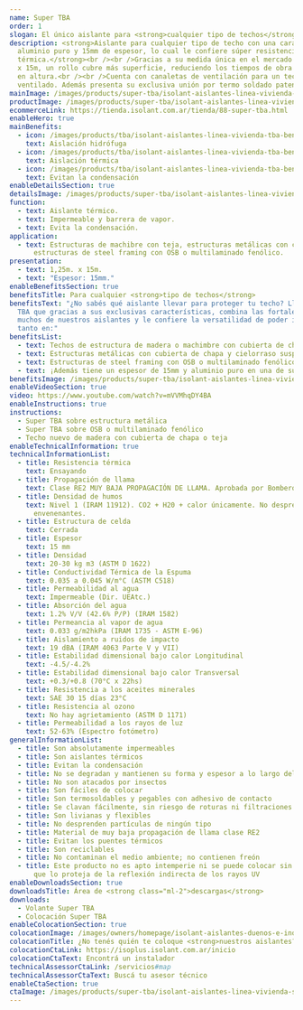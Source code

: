 ```yaml
---
name: Super TBA
order: 1
slogan: El único aislante para <strong>cualquier tipo de techos</strong>
description: <strong>Aislante para cualquier tipo de techo con una cara de
  aluminio puro y 15mm de espesor, lo cual le confiere súper resistencia
  térmica.</strong><br /><br />Gracias a su medida única en el mercado de 1,25m
  x 15m, un rollo cubre más superficie, reduciendo los tiempos de obra y uniones
  en altura.<br /><br />Cuenta con canaletas de ventilación para un techo sano y
  ventilado. Además presenta su exclusiva unión por termo soldado patentada.
mainImage: /images/products/super-tba/isolant-aislantes-linea-vivienda-super-tba-imagen-fondo.jpg
productImage: /images/products/super-tba/isolant-aislantes-linea-vivienda-super-tba-rollo.png
ecommerceLink: https://tienda.isolant.com.ar/tienda/88-super-tba.html
enableHero: true
mainBenefits:
  - icon: /images/products/tba/isolant-aislantes-linea-vivienda-tba-beneficio-1.svg
    text: Aislación hidrófuga
  - icon: /images/products/tba/isolant-aislantes-linea-vivienda-tba-beneficio-2.svg
    text: Aislación térmica
  - icon: /images/products/tba/isolant-aislantes-linea-vivienda-tba-beneficio-3.svg
    text: Evitan la condensación
enableDetailsSection: true
detailsImage: /images/products/super-tba/isolant-aislantes-linea-vivienda-super-tba-imagen-detalle.jpg
function:
  - text: Aislante térmico.
  - text: Impermeable y barrera de vapor.
  - text: Evita la condensación.
application:
  - text: Estructuras de machibre con teja, estructuras metálicas con chapa,
      estructuras de steel framing con OSB o multilaminado fenólico.
presentation:
  - text: 1,25m. x 15m.
  - text: "Espesor: 15mm."
enableBenefitsSection: true
benefitsTitle: Para cualquier <strong>tipo de techos</strong>
benefitsText: "¿No sabés qué aislante llevar para proteger tu techo? Lleva Súper
  TBA que gracias a sus exclusivas características, combina las fortalezas de
  muchos de nuestros aislantes y le confiere la versatilidad de poder instalarse
  tanto en:"
benefitsList:
  - text: Techos de estructura de madera o machimbre con cubierta de chapa o teja;
  - text: Estructuras metálicas con cubierta de chapa y cielorraso suspendido;
  - text: Estructuras de steel framing con OSB o multilaminado fenólico.
  - text: ¡Además tiene un espesor de 15mm y aluminio puro en una de sus caras!
benefitsImage: /images/products/super-tba/isolant-aislantes-linea-vivienda-super-tba-rollo-detalle.jpg
enableVideoSection: true
video: https://www.youtube.com/watch?v=mVVMhqDY4BA
enableInstructions: true
instructions:
  - Super TBA sobre estructura metálica
  - Super TBA sobre OSB o multilaminado fenólico
  - Techo nuevo de madera con cubierta de chapa o teja
enableTechnicalInformation: true
technicalInformationList:
  - title: Resistencia térmica
    text: Ensayando
  - title: Propagación de llama
    text: Clase RE2 MUY BAJA PROPAGACIÓN DE LLAMA. Aprobada por Bomberos Argentina.
  - title: Densidad de humos
    text: Nivel 1 (IRAM 11912). CO2 + H20 + calor únicamente. No desprende gases
      envenenantes.
  - title: Estructura de celda
    text: Cerrada
  - title: Espesor
    text: 15 mm
  - title: Densidad
    text: 20-30 kg m3 (ASTM D 1622)
  - title: Conductividad Térmica de la Espuma
    text: 0.035 a 0.045 W/m°C (ASTM C518)
  - title: Permeabilidad al agua
    text: Impermeable (Dir. UEAtc.)
  - title: Absorción del agua
    text: 1.2% V/V (42.6% P/P) (IRAM 1582)
  - title: Permeancia al vapor de agua
    text: 0.033 g/m2hkPa (IRAM 1735 - ASTM E-96)
  - title: Aislamiento a ruidos de impacto
    text: 19 dBA (IRAM 4063 Parte V y VII)
  - title: Estabilidad dimensional bajo calor Longitudinal
    text: -4.5/-4.2%
  - title: Estabilidad dimensional bajo calor Transversal
    text: +0.3/+0.8 (70°C x 22hs)
  - title: Resistencia a los aceites minerales
    text: SAE 30 15 días 23°C
  - title: Resistencia al ozono
    text: No hay agrietamiento (ASTM D 1171)
  - title: Permeabilidad a los rayos de luz
    text: 52-63% (Espectro fotómetro)
generalInformationList:
  - title: Son absolutamente impermeables
  - title: Son aislantes térmicos
  - title: Evitan la condensación
  - title: No se degradan y mantienen su forma y espesor a lo largo del tiempo
  - title: No son atacados por insectos
  - title: Son fáciles de colocar
  - title: Son termosoldables y pegables con adhesivo de contacto
  - title: Se clavan fácilmente, sin riesgo de roturas ni filtraciones
  - title: Son livianas y flexibles
  - title: No desprenden partículas de ningún tipo
  - title: Material de muy baja propagación de llama clase RE2
  - title: Evitan los puentes térmicos
  - title: Son reciclables
  - title: No contaminan el medio ambiente; no contienen freón
  - title: Este producto no es apto intemperie ni se puede colocar sin un cielorraso
      que lo proteja de la reflexión indirecta de los rayos UV
enableDownloadsSection: true
downloadsTitle: Área de <strong class="ml-2">descargas</strong>
downloads:
  - Volante Super TBA
  - Colocación Super TBA
enableColocationSection: true
colocationImage: /images/owners/homepage/isolant-aislantes-duenos-e-inquilinos-isoplus-colocation.jpg
colocationTitle: ¿No tenés quién te coloque <strong>nuestros aislantes?</strong>
colocationCtaLink: https://isoplus.isolant.com.ar/inicio
colocationCtaText: Encontrá un instalador
technicalAssessorCtaLink: /servicios#map
technicalAssessorCtaText: Buscá tu asesor técnico
enableCtaSection: true
ctaImage: /images/products/super-tba/isolant-aislantes-linea-vivienda-super-tba-imagen-cta.jpg
---
```

